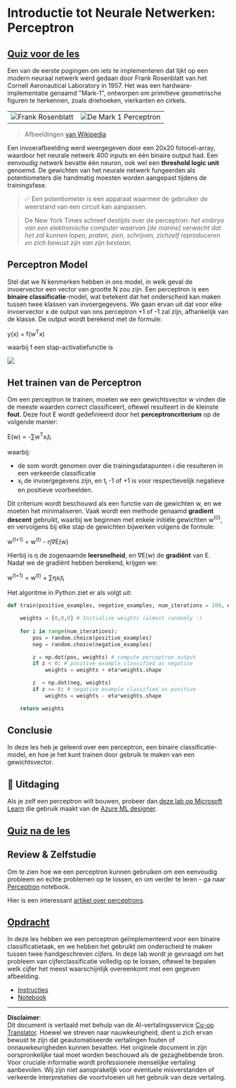<!--
CO_OP_TRANSLATOR_METADATA:
{
  "original_hash": "0c37770bba4fff3c71dc00eb261ee61b",
  "translation_date": "2025-08-28T19:48:25+00:00",
  "source_file": "lessons/3-NeuralNetworks/03-Perceptron/README.md",
  "language_code": "nl"
}
-->
# Introductie tot Neurale Netwerken: Perceptron

## [Quiz voor de les](https://ff-quizzes.netlify.app/en/ai/quiz/5)

Een van de eerste pogingen om iets te implementeren dat lijkt op een modern neuraal netwerk werd gedaan door Frank Rosenblatt van het Cornell Aeronautical Laboratory in 1957. Het was een hardware-implementatie genaamd "Mark-1", ontworpen om primitieve geometrische figuren te herkennen, zoals driehoeken, vierkanten en cirkels.

|      |      |
|--------------|-----------|
|<img src='images/Rosenblatt-wikipedia.jpg' alt='Frank Rosenblatt'/> | <img src='images/Mark_I_perceptron_wikipedia.jpg' alt='De Mark 1 Perceptron' />|

> Afbeeldingen [van Wikipedia](https://en.wikipedia.org/wiki/Perceptron)

Een invoerafbeelding werd weergegeven door een 20x20 fotocel-array, waardoor het neurale netwerk 400 inputs en één binaire output had. Een eenvoudig netwerk bevatte één neuron, ook wel een **threshold logic unit** genoemd. De gewichten van het neurale netwerk fungeerden als potentiometers die handmatig moesten worden aangepast tijdens de trainingsfase.

> ✅ Een potentiometer is een apparaat waarmee de gebruiker de weerstand van een circuit kan aanpassen.

> De New York Times schreef destijds over de perceptron: *het embryo van een elektronische computer waarvan [de marine] verwacht dat het zal kunnen lopen, praten, zien, schrijven, zichzelf reproduceren en zich bewust zijn van zijn bestaan.*

## Perceptron Model

Stel dat we N kenmerken hebben in ons model, in welk geval de invoervector een vector van grootte N zou zijn. Een perceptron is een **binaire classificatie**-model, wat betekent dat het onderscheid kan maken tussen twee klassen van invoergegevens. We gaan ervan uit dat voor elke invoervector x de output van ons perceptron +1 of -1 zal zijn, afhankelijk van de klasse. De output wordt berekend met de formule:

y(x) = f(w<sup>T</sup>x)

waarbij f een stap-activatiefunctie is

<!-- img src="http://www.sciweavers.org/tex2img.php?eq=f%28x%29%20%3D%20%5Cbegin%7Bcases%7D%0A%20%20%20%20%20%20%20%20%20%2B1%20%26%20x%20%5Cgeq%200%20%5C%5C%0A%20%20%20%20%20%20%20%20%20-1%20%26%20x%20%3C%200%0A%20%20%20%20%20%20%20%5Cend%7Bcases%7D%20%5C%5C%0A&bc=White&fc=Black&im=jpg&fs=12&ff=arev&edit=0" align="center" border="0" alt="f(x) = \begin{cases} +1 & x \geq 0 \\ -1 & x < 0 \end{cases} \\" width="154" height="50" / -->
<img src="images/activation-func.png"/>

## Het trainen van de Perceptron

Om een perceptron te trainen, moeten we een gewichtsvector w vinden die de meeste waarden correct classificeert, oftewel resulteert in de kleinste **fout**. Deze fout E wordt gedefinieerd door het **perceptroncriterium** op de volgende manier:

E(w) = -∑w<sup>T</sup>x<sub>i</sub>t<sub>i</sub>

waarbij:

* de som wordt genomen over die trainingsdatapunten i die resulteren in een verkeerde classificatie
* x<sub>i</sub> de invoergegevens zijn, en t<sub>i</sub> -1 of +1 is voor respectievelijk negatieve en positieve voorbeelden.

Dit criterium wordt beschouwd als een functie van de gewichten w, en we moeten het minimaliseren. Vaak wordt een methode genaamd **gradient descent** gebruikt, waarbij we beginnen met enkele initiële gewichten w<sup>(0)</sup>, en vervolgens bij elke stap de gewichten bijwerken volgens de formule:

w<sup>(t+1)</sup> = w<sup>(t)</sup> - η∇E(w)

Hierbij is η de zogenaamde **leersnelheid**, en ∇E(w) de **gradiënt** van E. Nadat we de gradiënt hebben berekend, krijgen we:

w<sup>(t+1)</sup> = w<sup>(t)</sup> + ∑ηx<sub>i</sub>t<sub>i</sub>

Het algoritme in Python ziet er als volgt uit:

```python
def train(positive_examples, negative_examples, num_iterations = 100, eta = 1):

    weights = [0,0,0] # Initialize weights (almost randomly :)
        
    for i in range(num_iterations):
        pos = random.choice(positive_examples)
        neg = random.choice(negative_examples)

        z = np.dot(pos, weights) # compute perceptron output
        if z < 0: # positive example classified as negative
            weights = weights + eta*weights.shape

        z  = np.dot(neg, weights)
        if z >= 0: # negative example classified as positive
            weights = weights - eta*weights.shape

    return weights
```

## Conclusie

In deze les heb je geleerd over een perceptron, een binaire classificatie-model, en hoe je het kunt trainen door gebruik te maken van een gewichtsvector.

## 🚀 Uitdaging

Als je zelf een perceptron wilt bouwen, probeer dan [deze lab op Microsoft Learn](https://docs.microsoft.com/en-us/azure/machine-learning/component-reference/two-class-averaged-perceptron?WT.mc_id=academic-77998-cacaste) die gebruik maakt van de [Azure ML designer](https://docs.microsoft.com/en-us/azure/machine-learning/concept-designer?WT.mc_id=academic-77998-cacaste).

## [Quiz na de les](https://ff-quizzes.netlify.app/en/ai/quiz/6)

## Review & Zelfstudie

Om te zien hoe we een perceptron kunnen gebruiken om een eenvoudig probleem en echte problemen op te lossen, en om verder te leren - ga naar [Perceptron](Perceptron.ipynb) notebook.

Hier is een interessant [artikel over perceptrons](https://towardsdatascience.com/what-is-a-perceptron-basics-of-neural-networks-c4cfea20c590).

## [Opdracht](lab/README.md)

In deze les hebben we een perceptron geïmplementeerd voor een binaire classificatietaak, en we hebben het gebruikt om onderscheid te maken tussen twee handgeschreven cijfers. In deze lab wordt je gevraagd om het probleem van cijferclassificatie volledig op te lossen, oftewel te bepalen welk cijfer het meest waarschijnlijk overeenkomt met een gegeven afbeelding.

* [Instructies](lab/README.md)
* [Notebook](lab/PerceptronMultiClass.ipynb)

---

**Disclaimer**:  
Dit document is vertaald met behulp van de AI-vertalingsservice [Co-op Translator](https://github.com/Azure/co-op-translator). Hoewel we streven naar nauwkeurigheid, dient u zich ervan bewust te zijn dat geautomatiseerde vertalingen fouten of onnauwkeurigheden kunnen bevatten. Het originele document in zijn oorspronkelijke taal moet worden beschouwd als de gezaghebbende bron. Voor cruciale informatie wordt professionele menselijke vertaling aanbevolen. Wij zijn niet aansprakelijk voor eventuele misverstanden of verkeerde interpretaties die voortvloeien uit het gebruik van deze vertaling.